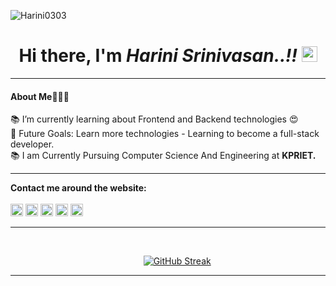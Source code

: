 <p align="left"> <img src="https://komarev.com/ghpvc/?username=Harini0303&label=Profile%20views&color=0e75b6&style=flat" alt="Harini0303"/> </p>

<h1 align="center"> Hi there, I'm <i>Harini Srinivasan..!!</i>  <img src="https://raw.githubusercontent.com/TheDudeThatCode/TheDudeThatCode/master/Assets/Hi.gif" height="25" style="max-width: 100%; display: inline-block;" data-target="animated-image.originalImage"></h1>




<hr>
<h4>About Me🙋🏻‍♀️</h4>
📚 I’m currently learning about Frontend and Backend technologies 😍<br>
🎯 Future Goals: Learn more technologies - Learning to become a full-stack developer.<br>
📚 I am Currently Pursuing Computer Science And Engineering at <B>KPRIET.</B>
<!-- ⚡ Fun facts: Open and friendly.<br> -->
<hr> 

**Contact me around the website:**
<br>
<br>
[<img src='https://img.shields.io/badge/GitHub-100000?style=for-the-badge&logo=github&logoColor=white' alt='github' height='20'>](https://github.com/Harini0303) 
[<img src='https://img.shields.io/badge/LinkedIn-0077B5?style=for-the-badge&logo=linkedin&logoColor=white' height='20'>](https://www.linkedin.com/in/harini-s-746a37225/) 
[<img src='https://img.shields.io/badge/Instagram-E4405F?style=for-the-badge&logo=instagram&logoColor=white' height='20'>](https://www.instagram.com/_.ha.ri.ni.__/)   [<img src='https://img.shields.io/badge/-Hackerrank-2EC866?style=for-the-badge&logo=HackerRank&logoColor=white' height='20'>](https://www.hackerrank.com/21cs055_kpriet) [<img src='https://img.shields.io/badge/Gmail-D14836?style=for-the-badge&logo=gmail&logoColor=white' height='20'>](https://www.gmail.com/harinisree333@gmail.com)  
<hr>

<br>

&nbsp;&nbsp;&nbsp;&nbsp;&nbsp;&nbsp;&nbsp;&nbsp;&nbsp;&nbsp;&nbsp;&nbsp;&nbsp;&nbsp;&nbsp;&nbsp;&nbsp;&nbsp;&nbsp;&nbsp;&nbsp;&nbsp;&nbsp;&nbsp;&nbsp;&nbsp;&nbsp;&nbsp;&nbsp;&nbsp;&nbsp;&nbsp;&nbsp;&nbsp;&nbsp;&nbsp;&nbsp;&nbsp;&nbsp;&nbsp;&nbsp;&nbsp;&nbsp;&nbsp;&nbsp;&nbsp;&nbsp;&nbsp;&nbsp;&nbsp;&nbsp;&nbsp;&nbsp;&nbsp;<a href="https://github.com/Harini0303?tab=repositories"><img src="https://streak-stats.demolab.com?user=Harini0303&theme=neon&date_format=M%20j%5B%2C%20Y%5D" alt="GitHub Streak"/></a>

<hr>



